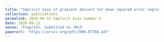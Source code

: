 ```yaml
---
title: "Implicit bias of gradient descent for mean squared error regression with wide neural networks"
collection: publications
permalink: 2020-06-12-Implicit bias-number-2
date: 2020-06-12
venue: 'Preprint, Submitted to JMLR'
paperurl: 'https://arxiv.org/pdf/2006.07356.pdf'
---
```

<!-- excerpt: 'This paper is about the number 2. The number 3 is left for future work.' -->
<!-- citation: 'Your Name, You. (2010). &quot;Paper Title Number 2.&quot; <i>Journal 1</i>. 1(2).' -->
<!-- This paper is about the number 2. The number 3 is left for future work. -->

<!-- [Download paper here](https://arxiv.org/pdf/2006.07356.pdf) -->

<!-- Recommended citation: Your Name, You. (2010). "Paper Title Number 2." <i>Journal 1</i>. 1(2). -->
